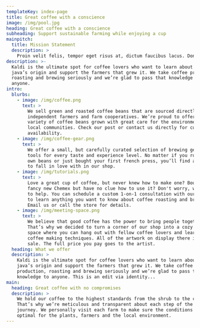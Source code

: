 ```yaml
---
templateKey: index-page
title: Great coffee with a conscience
image: /img/pool.jpg
heading: Great coffee with a conscience
subheading: Support sustainable farming while enjoying a cup
mainpitch:
  title: Mission Statement
  description: >
    Proin velit felis, tempor eget risus at, dictum faucibus lacus. Donec nec cursus risus. Duis iaculis, erat et euismod hendrerit, risus velit tincidunt purus, id commodo turpis erat vel nisi. Sed nisl mi, fermentum sit amet nunc imperdiet, ultricies cursus nibh. Integer dictum venenatis varius. Cras euismod id tortor sed vehicula. Quisque a metus sed ex gravida condimentum. Etiam maximus tortor arcu, at posuere lorem luctus sed. Orci varius natoque penatibus et magnis dis parturient montes, nascetur ridiculus mus. Etiam molestie nunc risus, ac iaculis leo lobortis ut. Nullam iaculis urna a magna condimentum vestibulum. Phasellus mollis libero enim, vitae interdum eros porttitor vitae. Sed dignissim pretium lorem et mollis. Donec pharetra libero non ante varius facilisis. Vivamus commodo ex vel mi ultricies, pretium tempor lorem iaculis. Donec nulla odio, dapibus non ipsum ut, posuere molestie nulla.
description: >-
  Kaldi is the ultimate spot for coffee lovers who want to learn about their
  java’s origin and support the farmers that grew it. We take coffee production,
  roasting and brewing seriously and we’re glad to pass that knowledge to
  anyone.
intro:
  blurbs:
    - image: /img/coffee.png
      text: >
        We sell green and roasted coffee beans that are sourced directly from
        independent farmers and farm cooperatives. We’re proud to offer a
        variety of coffee beans grown with great care for the environment and
        local communities. Check our post or contact us directly for current
        availability.
    - image: /img/coffee-gear.png
      text: >
        We offer a small, but carefully curated selection of brewing gear and
        tools for every taste and experience level. No matter if you roast your
        own beans or just bought your first french press, you’ll find a gadget
        to fall in love with in our shop.
    - image: /img/tutorials.png
      text: >
        Love a great cup of coffee, but never knew how to make one? Bought a
        fancy new Chemex but have no clue how to use it? Don't worry, we’re here
        to help. You can schedule a custom 1-on-1 consultation with our baristas
        to learn anything you want to know about coffee roasting and brewing.
        Email us or call the store for details.
    - image: /img/meeting-space.png
      text: >
        We believe that good coffee has the power to bring people together.
        That’s why we decided to turn a corner of our shop into a cozy meeting
        space where you can hang out with fellow coffee lovers and learn about
        coffee making techniques. All of the artwork on display there is for
        sale. The full price you pay goes to the artist.
  heading: What we offer
  description: >
    Kaldi is the ultimate spot for coffee lovers who want to learn about their
    java’s origin and support the farmers that grew it. We take coffee
    production, roasting and brewing seriously and we’re glad to pass that
    knowledge to anyone. This is an edit via identity...
main:
  heading: Great coffee with no compromises
  description: >
    We hold our coffee to the highest standards from the shrub to the cup.
    That’s why we’re meticulous and transparent about each step of the coffee’s
    journey. We personally visit each farm to make sure the conditions are
    optimal for the plants, farmers and the local environment.
---
```

